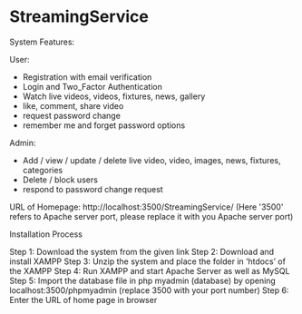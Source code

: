 # StreamingService

System Features:

User:
 - Registration with email verification
 - Login and Two_Factor Authentication
 - Watch live videos, videos, fixtures, news, gallery
 - like, comment, share video
 - request password change
 - remember me and forget password options
 
 Admin:
  - Add / view / update / delete live video, video, images, news, fixtures, categories
  - Delete / block users
  - respond to password change request
  
  
  URL of Homepage:  http://localhost:3500/StreamingService/ 
  (Here '3500' refers to Apache server port, please replace it with you Apache server port)
  
  Installation Process
  
Step 1: Download the system from the given link
Step 2: Download and install XAMPP
Step 3: Unzip the system and place the folder in ‘htdocs’ of the XAMPP
Step 4: Run XAMPP and start Apache Server as well as MySQL
Step 5: Import the database file in php myadmin (database) by opening localhost:3500/phpmyadmin  (replace 3500 with your port number)
Step 6: Enter the URL of home page in browser
  
  

